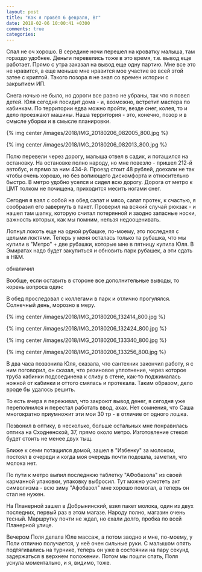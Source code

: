 ```yaml
---
layout: post
title: "Как я провёл 6 февраля, Вт"
date: 2018-02-06 10:00:41 +0300
comments: true
categories: 
---
```

Спал не оч хорошо. В середине ночи перешел на кроватку малыша, там гораздо удобнее. Деньги перевелись тоже в это время, т.е. вывод еще работает. Прямо с утра заказал на вывод еще одну партию. Мне все это не нравится, а еще меньше мне нравится мое участие во всей этой затее с криптой. Такого позора я не знал со времен истории с закрытием ИП.

Снега ночью не было, но дороги все равно не убраны, так что я повел детей. Юля сегодня посидит дома - и, возможно, встретит мастера по кабинкам. По территории едва можно пройти, везде снег, колея, то и дело проезжают машины. Наша территория - это, конечно, позор и в смысле уборки и в смысле планировки.

{% img center /images/2018/IMG_20180206_082005_800.jpg %}

{% img center /images/2018/IMG_20180206_082013_800.jpg %}

Полю перевели через дорогу, малыша отвел в садик, и потащился на остановку. На остановке полно народу, но мне повезло - пришел 212-й автобус, и прямо за ним 434-й. Проезд стоит 48 рублей, доехали не так чтобы очень хорошо, но без вопиющего дискомфорта и относительно быстро. В метро удобно уселся и сидел всю дорогу. Дорога от метро к ЦМТ толком не почищена, приходится месить ногами снег.

Сегодня я взял с собой на обед салат и мясо, салат протек, к счастью, я сообразил его завернуть в пакет. Проверил на всякий случай рюкзак - и нашел там шапку, которую считал потерянной и заодно запасные носки, важность которых, как мы помним, нельзя недооценивать.

Лопнул локоть еще на одной рубашке, по-моему, это последняя с целыми локтями. Теперь у меня осталась только та рубашка, что мы купили в "Метро" + две рубашки, которые мне в пятницу купила Юля. В Эмиратах надо будет закупиться и обновить парк рубашек, а эти сдать в H&M.

обналичил

Вообще, если оставить в стороне все дополнительные выводы, то корень вопроса один:


В обед проследовал с коллегами в парк и отлично прогулялся. Солнечный день, морозно в меру.

{% img center /images/2018/IMG_20180206_132414_800.jpg %}

{% img center /images/2018/IMG_20180206_132424_800.jpg %}

{% img center /images/2018/IMG_20180206_133340_800.jpg %}

{% img center /images/2018/IMG_20180206_133256_800.jpg %}

В два часа позвонила Юля, сказала, что сантехник закончил работу, я с ним поговорил, он сказал, что резиновое уплотнение, через которое труба кабинки подсоединена к сливу в стене, как-то поджималась ножкой от кабинки и оттого смялась и протекала. Таким образом, дело вроде бы удалось решить.

То есть вчера я переживал, что закроют вывод денег, я сегодня уже переполнился и перестал работать ввод, ахах. Нет сомнения, что Саша многократно приумножит эти мои 30 тр - в отличие от одного лошка.


Позвонил в оптику, в несколько, больше остальных мне понравилась оптика на Сходненской, 37, прямо около метро. Изготовление стекол будет стоить не менее двух тыщ. 

Ближе к семи потащился домой, зашел в "Избенку" за молоком, постоял в очереди и когда моя очередь почти подошла, заметил, что молока нет.

По пути к метро выпил последнюю таблетку "АФобазола" из своей карманной упаковки, упаковку выбросил. Тут можно усмотеть акт символизма - всю зиму "Афобазол" мне хорошо помогал, а теперь он стал не нужен.

На Планерной зашел в Добрынинский, взял пакет молока, один из двух последних, первый раз в этом магазе. Народу полно, магазин очень тесный. Маршрутку почти не ждал, но ехали долго, пробка по всей Планерной улице.

Вечером Поля делала Юле массаж, а потом заодно и мне, по-моему, у Поли отлично получается, у неё очен сильные руки. С малышом опять подтягивались на турнике, теперь он уже в состоянии на пару секунд задержаться в верхнем положении. Потом мы пошли спать, Поля уснула моментально, и я, видимо, тоже.
